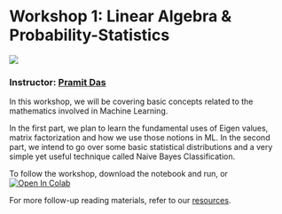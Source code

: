 # Workshop 1: Linear Algebra & Probability-Statistics

<a href="https://www.youtube.com/watch?v=O_LAvX04jXE&list=PLoBovXf4PWTP3Mau7Y8-zQpPJG16g5HxZ&index=1"><img src="https://img.shields.io/badge/-Watch%20Now-blue.svg?style=for-the-badge&logo=youtube"/></a>


### Instructor: [Pramit Das](https://www.linkedin.com/in/pramit-das-b1747054/)

In this workshop, we will be covering basic concepts related to the mathematics involved in Machine Learning. 

In the first part, we plan to learn the fundamental uses of Eigen values, matrix factorization and how we use those notions in ML. 
In the second part, we intend to go over some basic statistical distributions and a very simple yet useful technique called Naive Bayes Classification.


To follow the workshop, download the notebook and run, or [![Open In Colab](https://colab.research.google.com/assets/colab-badge.svg)](https://colab.research.google.com/github/AIMLC-IITD/Summer-of-ML-2021/blob/main/Week-1/Day-1/main.ipynb)

For more follow-up reading materials, refer to our [resources](./Resources.md).
